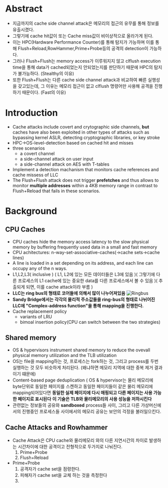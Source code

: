 # Abstract
* 지금까지의 cache side channel attack은 메모리의 접근의 유무를 통해 정보를 유출시켰다.
* 그렇기에 cache hit값이 또는 Cache miss값이 비이상적으로 올라가게 된다. 
* 이는 HPC(Hardware Performance Counter)를 통해 탐지가 가능하며 이를 통해 Flush+Reload,RowHammer,Prime+Probe등의 공격의 detection이 가능하다.
* 그러나 Flush+Flush는 memory access가 이루워지지 않고 clflush execution time을 통해 data가 cached되었는지 안되었는지를 판단하기 때문에 HPC의 탐지가 불가능하다. (Stealthy의 이유)
* 또한 Flush+Flush는 다른 cache side channel attack과 비교하여 빠른 실행성을 갖고있는데, 그 이유는 메모리 접근이 없고 clflush 명령어만 사용해 공격을 진행하기 때문이다. (Fast의 이유)


# Introduction
* Cache attacks include covert and crytographic side channels, **but** caches have also been exploited in other types of attacks such as bypassing kernel ASLR, detecting cryptographic libraries, or key stroke
* HPC->OS-level-detection based on cached hit and misses
* three scenarios
  * a covert channel
  * a side-channel attack on user input
  * a side-channel attack on AES with T-tables
* Implement a detection machanism that monitors cache references and cache missess of LLC
* The Flush+Flush attack does not trigger **prefetches** and thus allows to monitor **multiple addresses** within a 4KB memory range in contrast to Flush+Reload that fails in these scenarios.

# Background
## CPU Caches
* CPU caches hide the memory access latency to the slow physical memory by buffering frequently used data in a small and fast memory
* CPU achitectures: n-way-set-associative-caches(->cache sets->cache lines) 
* A line is loaded in a set depending on its address, and each line can occupy any of the n ways.
* L1,L2,L3( inclusive ) ( L1, L2에 있는 모든 데이터들은 L3에 있음 )( 그렇기에 다른 프로세스의 L1 cache에 있는 중요한 data를 다른 프로세스에서 볼 수 있음 )( 추출되게 되면, 이를 cache attack이라 부름 )
* **LLC는 ring bus의 형태로 코어들에 의해서 많이 나누어져있음** 
![Ringbus](https://www.researchgate.net/publication/339991541/figure/fig2/AS:870238061076481@1584492330268/Architecture-of-LLC-that-consist-of-LLC-slice-connected-via-mesh-inter-core-bus-among-CPU.png)
* **Sandy Bridge에서는 각각의 물리적 주소값들을 ring-bus의 형태로 나뉘어진  LLC에 "Complex-address function"을 통해 mapping을 진행한다.**
* Cache replacement policy
  * variants of LRU
  * bimoal insertion policy(CPU can switch between the two strategies)

## Shared memory
* OS & hypervisors instrument shared memory to reduce the ovevall physical memory utilization and the TLB utilization
* OS는 file을 mapping하는 것, 프로세스는 fork하는 것, 그리고 process를 두번 실행하는 것 모두 비슷하게 처리된다. (왜냐하면 메모리 지역에 대한 중복 제거 결과이기 떄문에)
* Content-based page deduplication ( OS & hypervisor는 물리 메모리에 byte단위로 동일한 페이지를 스켄하고 동일한 페이지들이 같은 물리 메모리에 mapping되어있다면 **동일한 실제 페이지에 다시 매핑되고 다른 페이지는 사용 가능한 페이지로 표시된다** **이 기술은 TLB와 물리메모리의 사용 성능을 저하시킨다**
* 관련없는 정보들의 공유와 **sandboxed** process들 사이, 그리고 다른 가상머신에서의 진행중인 프로세스들 사이에서의 메모리 공유는 보안의 걱정을 불러일으킨다.

## Cache Attacks and Rowhammer
* Cache Attack은 CPU cache와 물리메모리 와의 다른 지연시간의 차이로 발생하는 시간차이에 대한 공격이고 전형적으로 두가지로 나눠진다.
  1. Prime+Probe
  2. Flush+Reload
* Prime+Probe
  1. 공격자가 cache set을 점령한다.
  2. 피해자가 cache set을 교체 하는 것을 측정한다
  3. 
